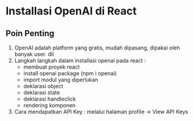 # Installasi OpenAI di React

## Poin Penting
1. OpenAI adalah platform yang gratis, mudah dipasang, dipakai oleh banyak user. dll
2. Langkah langkah dalam installasi openai pada react :
    - membuat proyek react
    - install openai package (npm i openai)
    - import modul yang diperlukan
    - deklarasi object
    - deklarasi state
    - deklarasi handleclick
    - rendering komponen
3. Cara mendapatkan API Key : melalui halaman profile -> View API Keys